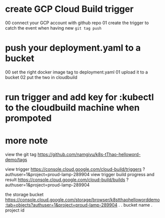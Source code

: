 # create GCP Cloud Build trigger
00 connect your GCP account with github repo
01 create the trigger to catch the event when having new `git tag push`

# push your deployment.yaml to a bucket
00 set the right docker image tag to deployment.yaml
01 upload it to a bucket
02 put the two in cloudbuild

# run trigger and add key for :kubectl to the cloudbuild machine when prompoted

# more note
view the git tag https://github.com/namgivu/k8s-tThao-helloword-demo/tags

view trigger                           https://console.cloud.google.com/cloud-build/triggers ?authuser=1&project=proud-lamp-289904
view trigger build progress and result https://console.cloud.google.com/cloud-build/builds   ?authuser=1&project=proud-lamp-289904

the storage bucket https://console.cloud.google.com/storage/browser/k8stthaohelloworddemo;tab=objects?authuser=1&project=proud-lamp-289904
.                  .                                                bucket name                       .          project id               
